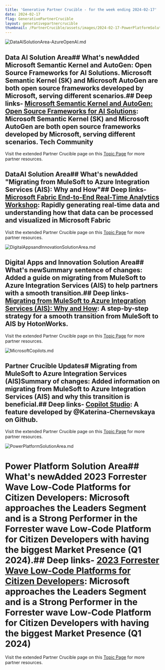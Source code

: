 ```yaml
---
title: 'Generative Partner Crucible - for the week ending 2024-02-17'
date: 2024-02-17
flag: GenerativePartnerCrucible
layout: generativepartnercrucible
thumbnail: /PartnerCrucible/assets/images/2024-02-17-PowerPlatformSolutionArea.md-image.png
---
```

![ DataAISolutionArea-AzureOpenAI.md ]( /PartnerCrucible/assets/images/2024-02-17-DataAISolutionArea-AzureOpenAI.md-image.png )
## Data AI Solution Area## What's newAdded Microsoft Semantic Kernel and AutoGen: Open Source Frameworks for AI Solutions. Microsoft Semantic Kernel (SK) and Microsoft AutoGen are both open source frameworks developed by Microsoft, serving different scenarios.## Deep links- [Microsoft Semantic Kernel and AutoGen: Open Source Frameworks for AI Solutions](https://techcommunity.microsoft.com/t5/educator-developer-blog/microsoft-semantic-kernel-and-autogen-open-source-frameworks-for/ba-p/4051305): Microsoft Semantic Kernel (SK) and Microsoft AutoGen are both open source frameworks developed by Microsoft, serving different scenarios. Tech Community

Visit the extended Partner Crucible page on this [Topic Page](https://lagimik.github.io/PartnerCrucible/DataAISolutionArea-AzureOpenAI) for more partner resources.


## DataAI Solution Area## What's newAdded "Migrating from MuleSoft to Azure Integration Services (AIS): Why and How"## Deep links- [Microsoft Fabric End-to-End Real-Time Analytics Workshop](https://github.com/microsoft/fabricrealtimelab): Rapidly generating real-time data and understanding how that data can be processed and visualized in Microsoft Fabric

Visit the extended Partner Crucible page on this [Topic Page](https://lagimik.github.io/PartnerCrucible/DataAISolutionArea-Fabric) for more partner resources.

![ DigitalAppsandInnovationSolutionArea.md ]( /PartnerCrucible/assets/images/2024-02-17-DigitalAppsandInnovationSolutionArea.md-image.png )
## Digital Apps and Innovation Solution Area## What's newSummary sentence of changes: Added a guide on migrating from MuleSoft to Azure Integration Services (AIS) to help partners with a smooth transition.## Deep links- [Migrating from MuleSoft to Azure Integration Services (AIS): Why and How](https://www.hortoncloud.com/post/migrating-from-mulesoft-to-azure-integration-services-ais-why-and-how): A step-by-step strategy for a smooth transition from MuleSoft to AIS by HotonWorks.

Visit the extended Partner Crucible page on this [Topic Page](https://lagimik.github.io/PartnerCrucible/DigitalAppsandInnovationSolutionArea) for more partner resources.

![ MicrosoftCopilots.md ]( /PartnerCrucible/assets/images/2024-02-17-MicrosoftCopilots.md-image.png )
## Partner Crucible Updates# Migrating from MuleSoft to Azure Integration Services (AIS)Summary of changes: Added information on migrating from MuleSoft to Azure Integration Services (AIS) and why this transition is beneficial.## Deep links- [Copilot Studio](https://github.com/Katerina-Chernevskaya/feature-a-day): A feature developed by @Katerina-Chernevskaya on Github.

Visit the extended Partner Crucible page on this [Topic Page](https://lagimik.github.io/PartnerCrucible/MicrosoftCopilots) for more partner resources.

![ PowerPlatformSolutionArea.md ]( /PartnerCrucible/assets/images/2024-02-17-PowerPlatformSolutionArea.md-image.png )
# Power Platform Solution Area## What's newAdded 2023 Forrester Wave Low-Code Platforms for Citizen Developers: Microsoft approaches the Leaders Segment and is a Strong Performer in the Forrester wave Low-Code Platform for Citizen Developers with having the biggest Market Presence (Q1 2024).## Deep links- [2023 Forrester Wave Low-Code Platforms for Citizen Developers](https://www.linkedin.com/posts/eugenezozulya_microsoft-lowcode-citizendeveloper-activity-7164248442666438657-lGXu/?utm_source=share&utm_medium=member_ios): Microsoft approaches the Leaders Segment and is a Strong Performer in the Forrester wave Low-Code Platform for Citizen Developers with having the biggest Market Presence (Q1 2024)

Visit the extended Partner Crucible page on this [Topic Page](https://lagimik.github.io/PartnerCrucible/PowerPlatformSolutionArea) for more partner resources.

